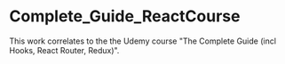 # Complete_Guide_ReactCourse
This work correlates to the the Udemy course "The Complete Guide (incl Hooks, React Router, Redux)".
